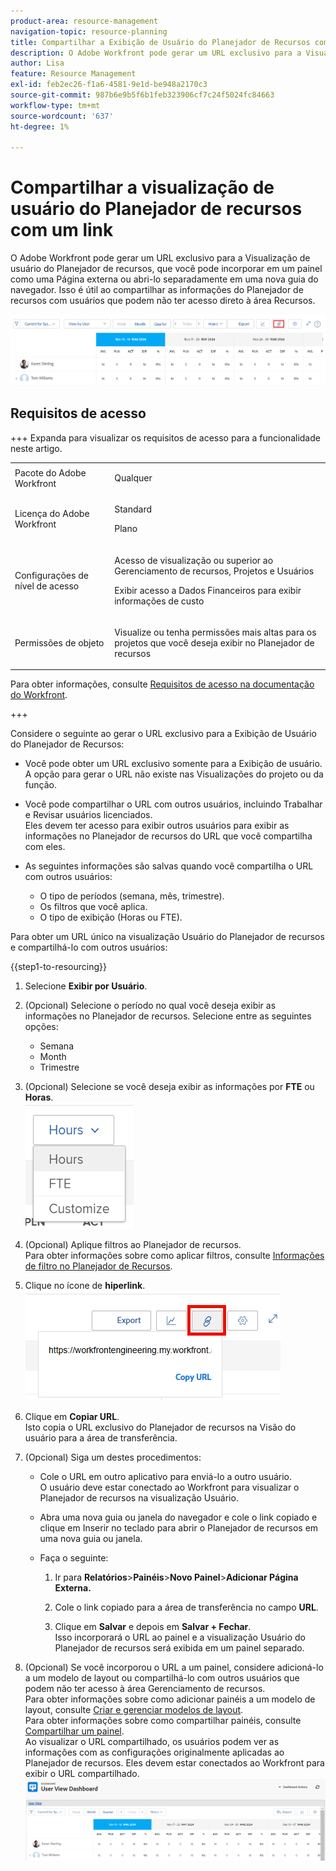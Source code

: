 ```yaml
---
product-area: resource-management
navigation-topic: resource-planning
title: Compartilhar a Exibição de Usuário do Planejador de Recursos com um Link
description: O Adobe Workfront pode gerar um URL exclusivo para a Visualização de usuário do Planejador de recursos, que você pode incorporar em um painel como uma Página externa ou abri-lo separadamente em uma nova guia do navegador. Isso é útil ao compartilhar as informações do Planejador de recursos com usuários que podem não ter acesso direto à área Recursos.
author: Lisa
feature: Resource Management
exl-id: feb2ec26-f1a6-4581-9e1d-be948a2170c3
source-git-commit: 987b6e9b5f6b1feb323906cf7c24f5024fc84663
workflow-type: tm+mt
source-wordcount: '637'
ht-degree: 1%

---
```


# Compartilhar a visualização de usuário do Planejador de recursos com um link

O Adobe Workfront pode gerar um URL exclusivo para a Visualização de usuário do Planejador de recursos, que você pode incorporar em um painel como uma Página externa ou abri-lo separadamente em uma nova guia do navegador. Isso é útil ao compartilhar as informações do Planejador de recursos com usuários que podem não ter acesso direto à área Recursos.

![Modo de exibição de usuário com link](assets/rp-user-view-with-link-highlight-350x49.png)

## Requisitos de acesso

+++ Expanda para visualizar os requisitos de acesso para a funcionalidade neste artigo.

<table style="table-layout:auto"> 
 <col> 
 <col> 
 <tbody> 
  <tr> 
  <tr> 
   <td>Pacote do Adobe Workfront</td> 
   <td><p>Qualquer</p></td>
  </tr> 
  <tr> 
   <td>Licença do Adobe Workfront</td> 
   <td><p>Standard</p>
       <p>Plano</p></td> 
  </tr> 
  <tr> 
   <td>Configurações de nível de acesso</td> 
   <td> <p>Acesso de visualização ou superior ao Gerenciamento de recursos, Projetos e Usuários</p> <p>Exibir acesso a Dados Financeiros para exibir informações de custo</p></td> 
  </tr> 
  <tr> 
   <td>Permissões de objeto</td> 
   <td> <p>Visualize ou tenha permissões mais altas para os projetos que você deseja exibir no Planejador de recursos</p></td> 
  </tr> 
 </tbody> 
</table>

Para obter informações, consulte [Requisitos de acesso na documentação do Workfront](/help/quicksilver/administration-and-setup/add-users/access-levels-and-object-permissions/access-level-requirements-in-documentation.md).

+++

Considere o seguinte ao gerar o URL exclusivo para a Exibição de Usuário do Planejador de Recursos:

* Você pode obter um URL exclusivo somente para a Exibição de usuário. A opção para gerar o URL não existe nas Visualizações do projeto ou da função.
* Você pode compartilhar o URL com outros usuários, incluindo Trabalhar e Revisar usuários licenciados.\
  Eles devem ter acesso para exibir outros usuários para exibir as informações no Planejador de recursos do URL que você compartilha com eles.
* As seguintes informações são salvas quando você compartilha o URL com outros usuários:

   * O tipo de períodos (semana, mês, trimestre).
   * Os filtros que você aplica.
   * O tipo de exibição (Horas ou FTE).

Para obter um URL único na visualização Usuário do Planejador de recursos e compartilhá-lo com outros usuários:

{{step1-to-resourcing}}

1. Selecione **Exibir por Usuário**.
1. (Opcional) Selecione o período no qual você deseja exibir as informações no Planejador de recursos. Selecione entre as seguintes opções:

   * Semana
   * Month
   * Trimestre

1. (Opcional) Selecione se você deseja exibir as informações por **FTE** ou **Horas**.\
   ![Selecionar FTE ou Horas](assets/rp-hours-or-fte-in-user-view.png)

1. (Opcional) Aplique filtros ao Planejador de recursos.\
   Para obter informações sobre como aplicar filtros, consulte [Informações de filtro no Planejador de Recursos](../../resource-mgmt/resource-planning/filter-resource-planner.md).

1. Clique no ícone de **hiperlink**.\
   ![Ícone de hiperlink e URL](assets/rp-generate-url-from-link-icon.png)

1. Clique em **Copiar URL**.\
   Isto copia o URL exclusivo do Planejador de recursos na Visão do usuário para a área de transferência.

1. (Opcional) Siga um destes procedimentos:

   * Cole o URL em outro aplicativo para enviá-lo a outro usuário.\
     O usuário deve estar conectado ao Workfront para visualizar o Planejador de recursos na visualização Usuário.
   * Abra uma nova guia ou janela do navegador e cole o link copiado e clique em Inserir no teclado para abrir o Planejador de recursos em uma nova guia ou janela.
   * Faça o seguinte:

     <!--   
     <MadCap:conditionalText data-mc-conditions="QuicksilverOrClassic.Draft mode">   
     (NOTE:&nbsp;turn this into a numbered list)   
     </MadCap:conditionalText>   
     -->

      1. Ir para **Relatórios**>**Painéis**>**Novo Painel**>**Adicionar Página Externa.**

      1. Cole o link copiado para a área de transferência no campo **URL**.
      1. Clique em **Salvar** e depois em **Salvar + Fechar**.\
         Isso incorporará o URL ao painel e a visualização Usuário do Planejador de recursos será exibida em um painel separado.

1. (Opcional) Se você incorporou o URL a um painel, considere adicioná-lo a um modelo de layout ou compartilhá-lo com outros usuários que podem não ter acesso à área Gerenciamento de recursos.\
   Para obter informações sobre como adicionar painéis a um modelo de layout, consulte [Criar e gerenciar modelos de layout](../../administration-and-setup/customize-workfront/use-layout-templates/create-and-manage-layout-templates.md).\
   Para obter informações sobre como compartilhar painéis, consulte [Compartilhar um painel](../../reports-and-dashboards/dashboards/creating-and-managing-dashboards/share-dashboard.md).\
   Ao visualizar o URL compartilhado, os usuários podem ver as informações com as configurações originalmente aplicadas ao Planejador de recursos. Eles devem estar conectados ao Workfront para exibir o URL compartilhado.\
   ![Painel de exemplo com o Planejador de recursos exibido](assets/user-view-dashoard-from-unique-url-350x85.png)
